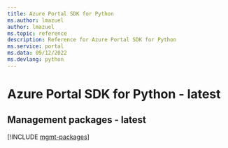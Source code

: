 ```yaml
---
title: Azure Portal SDK for Python
ms.author: lmazuel
author: lmazuel
ms.topic: reference
description: Reference for Azure Portal SDK for Python
ms.service: portal
ms.data: 09/12/2022
ms.devlang: python
---
```

# Azure Portal SDK for Python - latest

## Management packages - latest
[!INCLUDE [mgmt-packages](portal-mgmt-index.md)]